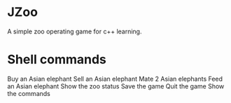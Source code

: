 # JZoo
A simple zoo operating game for c++ learning.
# Shell commands
<Buy Asian elephant>      Buy an Asian elephant
<Sell Asian elephant>     Sell an Asian elephant
<Mate Asian elephant>     Mate 2 Asian elephants
<Feed Asian elephant>     Feed an Asian elephant
<Status>                  Show the zoo status
<Save>                    Save the game
<Quit>                    Quit the game
<Help>                    Show the commands
